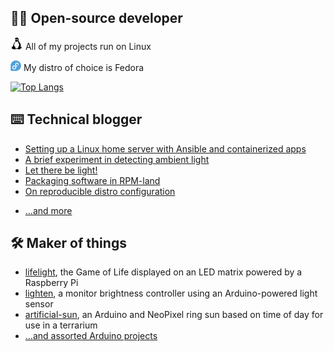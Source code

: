 ## 👨‍💻 Open-source developer

<a href="https://www.kernel.org/"><img src="https://github.com/devicons/devicon/blob/master/icons/linux/linux-plain.svg" width="20" height="20"/></a>
All of my projects run on Linux

<a href="https://getfedora.org/"><img src="https://github.com/devicons/devicon/blob/master/icons/fedora/fedora-plain.svg" width="17" height="17"/></a>
My distro of choice is Fedora

[![Top Langs](https://github-readme-stats-jcrd.vercel.app/api/top-langs/?username=jcrd&layout=compact&langs_count=8)](https://github.com/anuraghazra/github-readme-stats)

## ⌨️ Technical blogger

<!-- BLOG-POST-LIST:START -->
- [Setting up a Linux home server with Ansible and containerized apps](https://twiddlingbits.net/setting-up-a-linux-home-server)
- [A brief experiment in detecting ambient light](https://twiddlingbits.net/detecting-ambient-light)
- [Let there be light!](https://twiddlingbits.net/artificial-sun)
- [Packaging software in RPM-land](https://twiddlingbits.net/packaging-software-in-rpm-land)
- [On reproducible distro configuration](https://twiddlingbits.net/on-reproducible-distro-configuration)
<!-- BLOG-POST-LIST:END -->
- [...and more](https://twiddlingbits.net/)

## 🛠️ Maker of things

* [lifelight](https://github.com/jcrd/lifelight), the Game of Life displayed on an LED matrix powered by a Raspberry Pi
* [lighten](https://github.com/jcrd/lighten), a monitor brightness controller using an Arduino-powered light sensor
* [artificial-sun](https://github.com/jcrd/artificial-sun), an Arduino and NeoPixel ring sun based on time of day for use in a terrarium
* [...and assorted Arduino projects](https://github.com/jcrd?tab=repositories&q=arduino)
